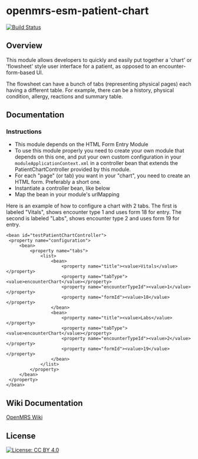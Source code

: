 # openmrs-esm-patient-chart

[![Build Status](https://travis-ci.org/openmrs/openmrs-esm-patient-chart.svg?branch=master)](https://travis-ci.org/openmrs/openmrs-esm-patient-chart)


## Overview
This module allows developers to quickly and easily put together a 'chart' or 'flowsheet' style user interface for a patient, as opposed to an encounter-form-based UI.

The flowsheet can have a bunch of tabs (representing physical pages) each having a different table. For example, there can be a history, physical condition, allergy, reactions and summary table.

## Documentation

### Instructions
- This module depends on the HTML Form Entry Module
- To use this module properly you need to create your own module that depends on this one, and put your own custom configuration in your `moduleApplicationContext.xml` in a controller bean that extends the PatientChartController provided by this module.
- For each "page" (or tab) you want in your "chart", you need to create an HTML form. Preferably a short one.
- Instantiate a controller bean, like below
- Map the bean in your module's urlMapping

Here is an example of how to configure a chart with 2 tabs. The first is labeled "Vitals", shows encounter type 1 and uses form 18 for entry. The second is labeled "Labs", shows encounter type 2 and uses form 19 for entry.
```
<bean id="testPatientChartController">
 <property name="configuration">
     <bean>
         <property name="tabs">
             <list>
                 <bean>
                     <property name="title"><value>Vitals</value></property>
                     <property name="tabType"><value>encounterChart</value></property>
                     <property name="encounterTypeId"><value>1</value></property>
                     <property name="formId"><value>18</value></property>
                 </bean>
                 <bean>
                     <property name="title"><value>Labs</value></property>
                     <property name="tabType"><value>encounterChart</value></property>
                     <property name="encounterTypeId"><value>2</value></property>
                     <property name="formId"><value>19</value></property>
                 </bean>
             </list>
         </property>
     </bean>
 </property>
</bean>
```

## Wiki Documentation
[OpenMRS Wiki](https://wiki.openmrs.org/display/docs/Patient+Chart+Widgets+Module)


## License
[![License: CC BY 4.0](https://img.shields.io/badge/License-CC%20BY%204.0-lightgrey.svg)](https://creativecommons.org/licenses/by/4.0/)



